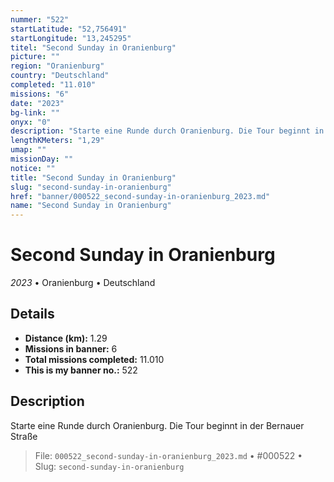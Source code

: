 ```yaml
---
nummer: "522"
startLatitude: "52,756491"
startLongitude: "13,245295"
titel: "Second Sunday in Oranienburg"
picture: ""
region: "Oranienburg"
country: "Deutschland"
completed: "11.010"
missions: "6"
date: "2023"
bg-link: ""
onyx: "0"
description: "Starte eine Runde durch Oranienburg. Die Tour beginnt in der Bernauer Straße"
lengthKMeters: "1,29"
umap: ""
missionDay: ""
notice: ""
title: "Second Sunday in Oranienburg"
slug: "second-sunday-in-oranienburg"
href: "banner/000522_second-sunday-in-oranienburg_2023.md"
name: "Second Sunday in Oranienburg"
---
```

# Second Sunday in Oranienburg

*2023* • Oranienburg • Deutschland





## Details
- **Distance (km):** 1.29
- **Missions in banner:** 6
- **Total missions completed:** 11.010
- **This is my banner no.:** 522



## Description
Starte eine Runde durch Oranienburg. Die Tour beginnt in der Bernauer Straße




> File: `000522_second-sunday-in-oranienburg_2023.md`
> • #000522
> • Slug: `second-sunday-in-oranienburg`
